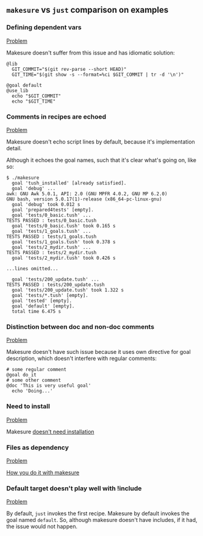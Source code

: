 ## `makesure` vs `just` comparison on examples

### Defining dependent vars 

[Problem](https://github.com/casey/just/issues/1292#issuecomment-1197748631)

Makesure doesn't suffer from this issue and has idiomatic solution:

```shell
@lib
  GIT_COMMIT="$(git rev-parse --short HEAD)"
  GIT_TIME="$(git show -s --format=%ci $GIT_COMMIT | tr -d '\n')"

@goal default
@use_lib
  echo "$GIT_COMMIT"
  echo "$GIT_TIME"
```

### Comments in recipes are echoed

[Problem](https://github.com/casey/just/issues/1274)

Makesure doesn't echo script lines by default, because it's implementation detail. 

Although it echoes the goal names, such that it's clear what's going on, like so:

```
$ ./makesure
  goal 'tush_installed' [already satisfied].
  goal 'debug' ...
awk: GNU Awk 5.0.1, API: 2.0 (GNU MPFR 4.0.2, GNU MP 6.2.0)
GNU bash, version 5.0.17(1)-release (x86_64-pc-linux-gnu)
  goal 'debug' took 0.012 s
  goal 'prepared4tests' [empty].
  goal 'tests/0_basic.tush' ...
TESTS PASSED : tests/0_basic.tush
  goal 'tests/0_basic.tush' took 0.165 s
  goal 'tests/1_goals.tush' ...
TESTS PASSED : tests/1_goals.tush
  goal 'tests/1_goals.tush' took 0.378 s
  goal 'tests/2_mydir.tush' ...
TESTS PASSED : tests/2_mydir.tush
  goal 'tests/2_mydir.tush' took 0.426 s

...lines omitted...

  goal 'tests/200_update.tush' ...
TESTS PASSED : tests/200_update.tush
  goal 'tests/200_update.tush' took 1.322 s
  goal 'tests/*.tush' [empty].
  goal 'tested' [empty].
  goal 'default' [empty].
  total time 6.475 s
```

### Distinction between doc and non-doc comments

[Problem](https://github.com/casey/just/issues/1273)

Makesure doesn't have such issue because it uses own directive for goal description, which doesn't interfere with regular comments:

```shell
# some regular comment
@goal do_it
# some other comment
@doc 'This is very useful goal'
  echo 'Doing...'
```

### Need to install

[Problem](https://github.com/casey/just/issues/429#issuecomment-1332682438)

Makesure [doesn't need installation](https://github.com/xonixx/makesure#installation)

### Files as dependency

[Problem](https://github.com/casey/just/issues/867)

[How you do it with makesure](https://github.com/casey/just/issues/867#issuecomment-1344887900)

### Default target doesn't play well with !include

[Problem](https://github.com/casey/just/issues/1557)

By default, `just` invokes the first recipe. Makesure by default invokes the goal named `default`. So, although makesure doesn't have includes, if it had, the issue would not happen.  

